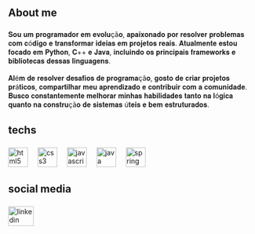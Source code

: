 <h2 align="left">About me</h2>

###

<p align="left">𝐒𝐨𝐮 𝐮𝐦 𝐩𝐫𝐨𝐠𝐫𝐚𝐦𝐚𝐝𝐨𝐫 𝐞𝐦 𝐞𝐯𝐨𝐥𝐮çã𝐨, 𝐚𝐩𝐚𝐢𝐱𝐨𝐧𝐚𝐝𝐨 𝐩𝐨𝐫 𝐫𝐞𝐬𝐨𝐥𝐯𝐞𝐫 𝐩𝐫𝐨𝐛𝐥𝐞𝐦𝐚𝐬 𝐜𝐨𝐦 𝐜ó𝐝𝐢𝐠𝐨 𝐞 𝐭𝐫𝐚𝐧𝐬𝐟𝐨𝐫𝐦𝐚𝐫 𝐢𝐝𝐞𝐢𝐚𝐬 𝐞𝐦 𝐩𝐫𝐨𝐣𝐞𝐭𝐨𝐬 𝐫𝐞𝐚𝐢𝐬. 𝐀𝐭𝐮𝐚𝐥𝐦𝐞𝐧𝐭𝐞 𝐞𝐬𝐭𝐨𝐮 𝐟𝐨𝐜𝐚𝐝𝐨 𝐞𝐦 𝐏𝐲𝐭𝐡𝐨𝐧, 𝐂++ 𝐞 𝐉𝐚𝐯𝐚, 𝐢𝐧𝐜𝐥𝐮𝐢𝐧𝐝𝐨 𝐨𝐬 𝐩𝐫𝐢𝐧𝐜𝐢𝐩𝐚𝐢𝐬 𝐟𝐫𝐚𝐦𝐞𝐰𝐨𝐫𝐤𝐬 𝐞 𝐛𝐢𝐛𝐥𝐢𝐨𝐭𝐞𝐜𝐚𝐬 𝐝𝐞𝐬𝐬𝐚𝐬 𝐥𝐢𝐧𝐠𝐮𝐚𝐠𝐞𝐧𝐬.<br><br>𝐀𝐥é𝐦 𝐝𝐞 𝐫𝐞𝐬𝐨𝐥𝐯𝐞𝐫 𝐝𝐞𝐬𝐚𝐟𝐢𝐨𝐬 𝐝𝐞 𝐩𝐫𝐨𝐠𝐫𝐚𝐦𝐚çã𝐨, 𝐠𝐨𝐬𝐭𝐨 𝐝𝐞 𝐜𝐫𝐢𝐚𝐫 𝐩𝐫𝐨𝐣𝐞𝐭𝐨𝐬 𝐩𝐫á𝐭𝐢𝐜𝐨𝐬, 𝐜𝐨𝐦𝐩𝐚𝐫𝐭𝐢𝐥𝐡𝐚𝐫 𝐦𝐞𝐮 𝐚𝐩𝐫𝐞𝐧𝐝𝐢𝐳𝐚𝐝𝐨 𝐞 𝐜𝐨𝐧𝐭𝐫𝐢𝐛𝐮𝐢𝐫 𝐜𝐨𝐦 𝐚 𝐜𝐨𝐦𝐮𝐧𝐢𝐝𝐚𝐝𝐞. 𝐁𝐮𝐬𝐜𝐨 𝐜𝐨𝐧𝐬𝐭𝐚𝐧𝐭𝐞𝐦𝐞𝐧𝐭𝐞 𝐦𝐞𝐥𝐡𝐨𝐫𝐚𝐫 𝐦𝐢𝐧𝐡𝐚𝐬 𝐡𝐚𝐛𝐢𝐥𝐢𝐝𝐚𝐝𝐞𝐬 𝐭𝐚𝐧𝐭𝐨 𝐧𝐚 𝐥ó𝐠𝐢𝐜𝐚 𝐪𝐮𝐚𝐧𝐭𝐨 𝐧𝐚 𝐜𝐨𝐧𝐬𝐭𝐫𝐮çã𝐨 𝐝𝐞 𝐬𝐢𝐬𝐭𝐞𝐦𝐚𝐬 ú𝐭𝐞𝐢𝐬 𝐞 𝐛𝐞𝐦 𝐞𝐬𝐭𝐫𝐮𝐭𝐮𝐫𝐚𝐝𝐨𝐬.</p>

###

<h2 align="left">techs</h2>

###

<div align="left">
  <img src="https://cdn.jsdelivr.net/gh/devicons/devicon/icons/html5/html5-original.svg" height="40" alt="html5 logo"  />
  <img width="12" />
  <img src="https://cdn.jsdelivr.net/gh/devicons/devicon/icons/css3/css3-original.svg" height="40" alt="css3 logo"  />
  <img width="12" />
  <img src="https://cdn.jsdelivr.net/gh/devicons/devicon/icons/javascript/javascript-original.svg" height="40" alt="javascript logo"  />
  <img width="12" />
  <img src="https://cdn.jsdelivr.net/gh/devicons/devicon/icons/java/java-original.svg" height="40" alt="java logo"  />
  <img width="12" />
  <img src="https://cdn.jsdelivr.net/gh/devicons/devicon/icons/spring/spring-original.svg" height="40" alt="spring logo"  />
  <img width="12" />
</div>

###


###

<h2 align="left">social media</h2>

###

<div align="left">
  <a href="https://www.linkedin.com/in/israel-cunha-dos-santos-303a13268/" target="_blank">
    <img src="https://raw.githubusercontent.com/maurodesouza/profile-readme-generator/master/src/assets/icons/social/linkedin/default.svg" width="52" height="40" alt="linkedin logo"  />
  </a>
</div>

###
